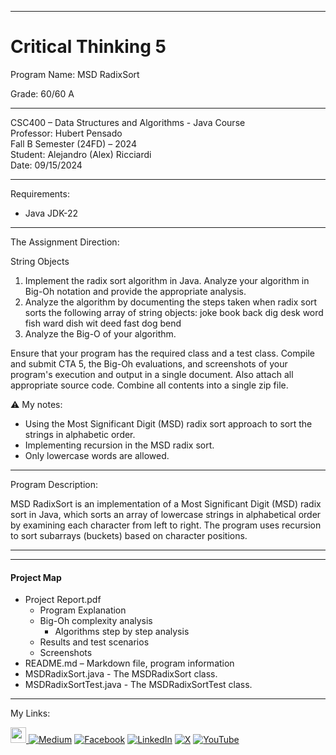 ﻿-----------------------------------------------------------------------------------------------------------------------------
# Critical Thinking 5
Program Name: MSD RadixSort

Grade:  60/60 A

-----------------------------------------------------------------------------------------------------------------------------

CSC400 – Data Structures and Algorithms - Java Course  
Professor: Hubert Pensado  
Fall B Semester (24FD) – 2024  
Student: Alejandro (Alex) Ricciardi  
Date: 09/15/2024   

-----------------------------------------------------------------------------------------------------------------------------

Requirements:  
- Java JDK-22  

-----------------------------------------------------------------------------------------------------------------------------

The Assignment Direction:  

String Objects  
1.	Implement the radix sort algorithm in Java. Analyze your algorithm in Big-Oh notation and provide the appropriate analysis.  
2.	Analyze the algorithm by documenting the steps taken when radix sort sorts the following array of string objects: joke book back dig desk word fish ward dish wit deed fast dog bend  
3.	Analyze the Big-O of your algorithm.  

Ensure that your program has the required class and a test class. Compile and submit CTA 5, the Big-Oh evaluations, and screenshots of your program's execution and output in a single document. Also attach all appropriate source code. Combine all contents into a single zip file. 
 
⚠️ My notes:   
- Using the Most Significant Digit (MSD) radix sort approach to sort the strings in alphabetic order.  
- Implementing recursion in the MSD radix sort.  
- Only lowercase words are allowed.  

-----------------------------------------------------------------------------------------------------------------------------

Program Description:  

MSD RadixSort is an implementation of a Most Significant Digit (MSD) radix sort in Java, which sorts an array of lowercase strings in alphabetical order by examining each character from left to right. The program uses recursion to sort subarrays (buckets) based on character positions. 

-------------------------------------------------------------------------
----------------------------------------------------

#### Project Map
- Project Report.pdf  
	- Program Explanation 
	- Big-Oh complexity analysis  
      - Algorithms step by step analysis  
	- Results and test scenarios   
	- Screenshots  
- README.md – Markdown file, program information  
- MSDRadixSort.java - The MSDRadixSort class.  
- MSDRadixSortTest.java - The MSDRadixSortTest class.  

-----------------------------------------------------------------------------------------------------------------------------

My Links:   

<span><a href="https://www.alexomegapy.com" target="_blank"><img width="25" height="25" src="https://github.com/user-attachments/assets/f8001645-cc85-4b99-beec-74482a83ac87"></span>    [![Medium](https://img.shields.io/badge/Medium-12100E?style=for-the-badge&logo=medium&logoColor=whit)](https://medium.com/@alex.omegapy)    [![Facebook](https://img.shields.io/badge/Facebook-%231877F2.svg?logo=Facebook&logoColor=white)](https://www.facebook.com/profile.php?id=100089638857137)    [![LinkedIn](https://img.shields.io/badge/LinkedIn-%230077B5.svg?logo=linkedin&logoColor=white)](https://linkedin.com/in/alex-ricciardi)    [![X](https://img.shields.io/badge/X-black.svg?logo=X&logoColor=white)](https://x.com/AlexOmegapy)    [![YouTube](https://img.shields.io/badge/YouTube-%23FF0000.svg?logo=YouTube&logoColor=white)](https://www.youtube.com/channel/UC4rMaQ7sqywMZkfS1xGh2AA) 


